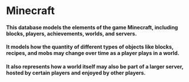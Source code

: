 # Minecraft
#### This database models the elements of the game Minecraft, including blocks, players, achievements, worlds, and servers. 
#### It models how the quantity of different types of objects like blocks, recipes, and mobs may change over time as a player plays in a world. 
#### It also represents how a world itself may also be part of a larger server, hosted by certain players and enjoyed by other players. 
